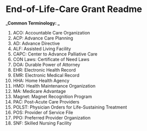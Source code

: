 # End-of-Life-Care Grant Readme

**_Common Terminology: _**
  1. ACO: Accountable Care Organization
  2. ACP: Advance Care Planning
  3. AD: Advance Directive
  4. ALF: Assisted Living Facility
  5. CAPC: Center to Advance Palliative Care
  6. CON Laws: Certificate of Need Laws
  7. DOA: Durable Power of Attorney
  8. EHR: Electronic Health Record
  9. EMR: Electronic Medical Record
  10. HHA: Home Health Agency
  11. HMO: Health Maintenance Organization
  12. MA: Medicare Advantage
  13. Magnet: Magnet Recognition Program
  14. PAC: Post-Acute Care Providers
  15. POLST: Physician Orders for Life-Sustaining Treatment
  16. POS: Provider of Service File
  17. PPO: Preferred Provider Organization
  18. SNF: Skilled Nursing Facility
